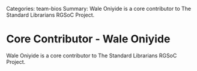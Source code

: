 Categories: team-bios
Summary: Wale Oniyide is a core contributor to The Standard Librarians RGSoC Project. 

# Core Contributor - Wale Oniyide

Wale Oniyide is a core contributor to The Standard Librarians RGSoC Project. 